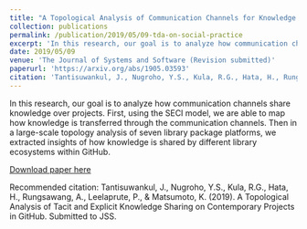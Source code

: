 ```yaml
---
title: "A Topological Analysis of Communication Channels for Knowledge Sharing in Contemporary GitHub Projects"
collection: publications
permalink: /publication/2019/05/09-tda-on-social-practice
excerpt: 'In this research, our goal is to analyze how communication channels share knowledge over projects. First, using the SECI model, we are able to map how knowledge is transferred through the communication channels. Then in a large-scale topology analysis of seven library package platforms, we extracted insights of how knowledge is shared by different library ecosystems within GitHub.'
date: 2019/05/09
venue: 'The Journal of Systems and Software (Revision submitted)'
paperurl: 'https://arxiv.org/abs/1905.03593'
citation: 'Tantisuwankul, J., Nugroho, Y.S., Kula, R.G., Hata, H., Rungsawang, A., Leelaprute, P., &amp; Matsumoto, K. (2019). A Topological Analysis of Tacit and Explicit Knowledge Sharing on Contemporary Projects in GitHub. Submitted to JSS.'
---
```

In this research, our goal is to analyze how communication channels share knowledge over projects. First, using the SECI model, we are able to map how knowledge is transferred through the communication channels. Then in a large-scale topology analysis of seven library package platforms, we extracted insights of how knowledge is shared by different library ecosystems within GitHub.

[Download paper here](https://arxiv.org/abs/1905.03593)

Recommended citation: Tantisuwankul, J., Nugroho, Y.S., Kula, R.G., Hata, H., Rungsawang, A., Leelaprute, P., & Matsumoto, K. (2019). A Topological Analysis of Tacit and Explicit Knowledge Sharing on Contemporary Projects in GitHub. Submitted to JSS.